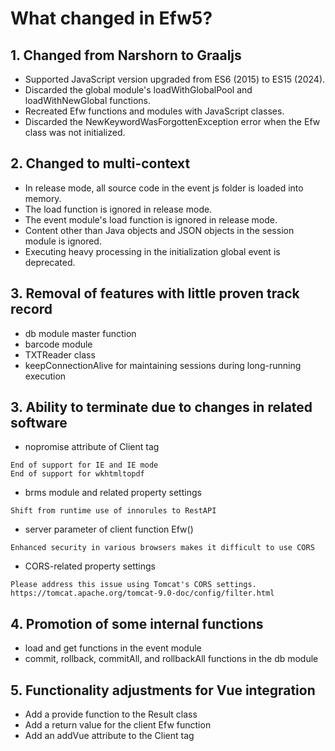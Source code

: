 # What changed in Efw5?

## 1. Changed from Narshorn to Graaljs
- Supported JavaScript version upgraded from ES6 (2015) to ES15 (2024).
- Discarded the global module's loadWithGlobalPool and loadWithNewGlobal functions.
- Recreated Efw functions and modules with JavaScript classes.
- Discarded the NewKeywordWasForgottenException error when the Efw class was not initialized.

## 2. Changed to multi-context
- In release mode, all source code in the event js folder is loaded into memory.
- The load function is ignored in release mode.
- The event module's load function is ignored in release mode.
- Content other than Java objects and JSON objects in the session module is ignored.
- Executing heavy processing in the initialization global event is deprecated.

## 3. Removal of features with little proven track record
- db module master function
- barcode module
- TXTReader class
- keepConnectionAlive for maintaining sessions during long-running execution

## 3. Ability to terminate due to changes in related software
- nopromise attribute of Client tag
```
End of support for IE and IE mode
End of support for wkhtmltopdf
```

- brms module and related property settings
```
Shift from runtime use of innorules to RestAPI
```
- server parameter of client function Efw()
```
Enhanced security in various browsers makes it difficult to use CORS
```
- CORS-related property settings
```
Please address this issue using Tomcat's CORS settings.
https://tomcat.apache.org/tomcat-9.0-doc/config/filter.html
```

## 4. Promotion of some internal functions
- load and get functions in the event module
- commit, rollback, commitAll, and rollbackAll functions in the db module

## 5. Functionality adjustments for Vue integration
- Add a provide function to the Result class
- Add a return value for the client Efw function
- Add an addVue attribute to the Client tag